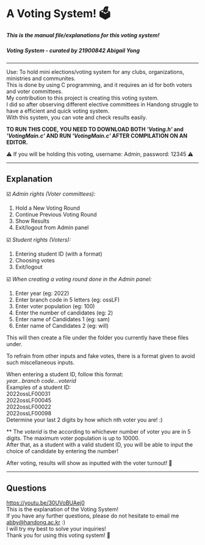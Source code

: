 # **A Voting System! 🗳️**
##### This is the manual file/explanations for this voting system!
##### Voting System - curated by 21900842 Abigail Yong 

------------------------------------------------------------------------------------------------------

Use: To hold mini elections/voting system for any clubs, organizations, ministries and communites.\
This is done by using C programming, and it requires an id for both voters and voter committees. \
My contribution to this project is creating this voting system. \
I did so after observing different elective committees in Handong struggle to have a efficient and quick voting system. \
With this system, you can vote and check results easily.


**TO RUN THIS CODE, YOU NEED TO DOWNLOAD BOTH _'Voting.h'_ and _'VotingMain.c'_ AND RUN _'VotingMain.c'_ AFTER COMPILATION ON AN EDITOR.**

:warning:	If you will be holding this voting, username: Admin, password: 12345 :warning:	

------------------------------------------------------------------------------------------------------

## Explanation

☑️ _Admin rights (Voter committees):_
1. Hold a New Voting Round
2. Continue Previous Voting Round
3. Show Results
4. Exit/logout from Admin panel

☑️ _Student rights (Voters):_
1. Entering student ID (with a format)
2. Choosing votes
3. Exit/logout

☑️ _When creating a voting round done in the Admin panel:_
1. Enter year (eg: 2022)
2. Enter branch code in 5 letters (eg: ossLF)
3. Enter voter population (eg: 100)
4. Enter the number of candidates (eg: 2)
5. Enter name of Candidates 1 (eg: sam)
6. Enter name of Candidates 2 (eg: will)

This will then create a file under the folder you currently have these files under.

To refrain from other inputs and fake votes, there is a format given to avoid such miscellaneous inputs.

When entering a student ID, follow this format: \
_year...branch code...voterid_ \
Examples of a student ID: \
2022ossLF00031 \
2022ossLF00045 \
2022ossLF00022 \
2022ossLF00098 \
Determine your last 2 digits by how which nth voter you are! :)


** The _voterid_ is the according to whichever number of voter you are in 5 digits. The maximum voter population is up to 10000. \
After that, as a student with a valid student ID, you will be able to input the choice of candidate by entering the number!

After voting, results will show as inputted with the voter turnout! 🥇

-----------------------------------------------------------------------------------------------------

## Questions 
https://youtu.be/30UVoBUAej0 \
This is the explanation of the Voting System! \
If you have any further questions, please do not hesitate to email me abby@handong.ac.kr :) \
I will try my best to solve your inquiries! \
Thank you for using this voting system! 🥰



